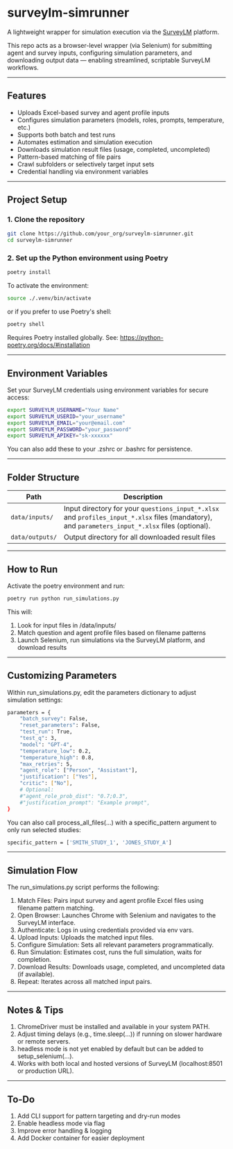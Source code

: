 # surveylm-simrunner
A lightweight wrapper for simulation execution via the [SurveyLM](https://surveylm.panalogy-lab.com/Platform) platform.

This repo acts as a browser-level wrapper (via Selenium) for submitting agent and survey inputs, configuring simulation parameters, and downloading output data — enabling streamlined, scriptable SurveyLM workflows.

---

## Features

- Uploads Excel-based survey and agent profile inputs
- Configures simulation parameters (models, roles, prompts, temperature, etc.)
- Supports both batch and test runs
- Automates estimation and simulation execution
- Downloads simulation result files (usage, completed, uncompleted)
- Pattern-based matching of file pairs
- Crawl subfolders or selectively target input sets
- Credential handling via environment variables

---

## Project Setup

### 1. Clone the repository

```bash
git clone https://github.com/your_org/surveylm-simrunner.git
cd surveylm-simrunner
```

### 2. Set up the Python environment using Poetry

```bash
poetry install
```

To activate the environment:

```bash
source ./.venv/bin/activate
```

or if you prefer to use Poetry's shell:

```bash
poetry shell
```

Requires Poetry installed globally. See: https://python-poetry.org/docs/#installation

---

## Environment Variables

Set your SurveyLM credentials using environment variables for secure access:

```bash
export SURVEYLM_USERNAME="Your Name"
export SURVEYLM_USERID="your_username"
export SURVEYLM_EMAIL="your@email.com"
export SURVEYLM_PASSWORD="your_password"
export SURVEYLM_APIKEY="sk-xxxxxx"
```

You can also add these to your .zshrc or .bashrc for persistence.

---

## Folder Structure

| Path            | Description                                                                                                                                                  |
|-----------------|--------------------------------------------------------------------------------------------------------------------------------------------------------------|
| `data/inputs/`  | Input directory for your `questions_input_*.xlsx` and `profiles_input_*.xlsx` files (mandatory), and `parameters_input_*.xlsx` files (optional). |
| `data/outputs/` | Output directory for all downloaded result files                                                                                                             |


---

## How to Run

Activate the poetry environment and run:

```bash
poetry run python run_simulations.py
```

This will:

1. Look for input files in /data/inputs/
2. Match question and agent profile files based on filename patterns
3. Launch Selenium, run simulations via the SurveyLM platform, and download results

---

## Customizing Parameters

Within run_simulations.py, edit the parameters dictionary to adjust simulation settings:

```bash
parameters = {
    "batch_survey": False,
    "reset_parameters": False,
    "test_run": True,
    "test_q": 3,
    "model": "GPT-4",
    "temperature_low": 0.2,
    "temperature_high": 0.8,
    "max_retries": 5,
    "agent_role": ["Person", "Assistant"],
    "justification": ["Yes"],
    "critic": ["No"],
    # Optional:
    #"agent_role_prob_dist": "0.7;0.3",
    #"justification_prompt": "Example prompt",
}
```

You can also call process_all_files(...) with a specific_pattern argument to only run selected studies:

``` bash
specific_pattern = ['SMITH_STUDY_1', 'JONES_STUDY_A']
```

---

## Simulation Flow

The run_simulations.py script performs the following:

1. Match Files: Pairs input survey and agent profile Excel files using filename pattern matching. 
2. Open Browser: Launches Chrome with Selenium and navigates to the SurveyLM interface. 
3. Authenticate: Logs in using credentials provided via env vars. 
4. Upload Inputs: Uploads the matched input files. 
5. Configure Simulation: Sets all relevant parameters programmatically. 
6. Run Simulation: Estimates cost, runs the full simulation, waits for completion. 
7. Download Results: Downloads usage, completed, and uncompleted data (if available). 
8. Repeat: Iterates across all matched input pairs.

---

## Notes & Tips

1. ChromeDriver must be installed and available in your system PATH. 
2. Adjust timing delays (e.g., time.sleep(...)) if running on slower hardware or remote servers. 
3. headless mode is not yet enabled by default but can be added to setup_selenium(...). 
4. Works with both local and hosted versions of SurveyLM (localhost:8501 or production URL).

---

## To-Do

1. Add CLI support for pattern targeting and dry-run modes 
2. Enable headless mode via flag 
3. Improve error handling & logging
4. Add Docker container for easier deployment

